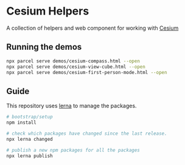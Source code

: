 # Cesium Helpers

A collection of helpers and web component for working with [Cesium](https://cesium.com/)

## Running the demos

```bash
npx parcel serve demos/cesium-compass.html --open
npx parcel serve demos/cesium-view-cube.html --open
npx parcel serve demos/cesium-first-person-mode.html --open
```

## Guide

This repository uses [lerna](https://lerna.js.org/) to manage the packages.

```bash
# bootstrap/setup
npm install

# check which packages have changed since the last release.
npx lerna changed

# publish a new npm packages for all the packages
npx lerna publish
```
